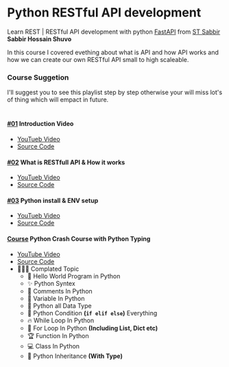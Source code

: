 # Python RESTful API development

Learn REST | RESTful API development with python
[FastAPI](https://fastapi.tiangolo.com/) from
[ST Sabbir](https://youtube.com/c/stsabbir) **Sabbir Hossain Shuvo**

In this course I covered evething about what is API and how API works and how we
can create our own RESTful API small to high scaleable.

### Course Suggetion

I'll suggest you to see this playlist step by step otherwise your will miss
lot's of thing which will empact in future.

#

#### [#01](https://youtu.be/kjpGegMonUQ) Introduction Video

- [YouTueb Video](https://youtu.be/kjpGegMonUQ)
- [Source Code](#)

#### [#02](https://youtu.be/cZesBpXBaiE) What is RESTfull API & How it works

- [YouTueb Video](https://youtu.be/cZesBpXBaiE)
- [Source Code](./restfull_api_explain/README.md)

#### [#03](https://youtu.be/wFAmZrWFxbM) Python install & ENV setup

- [YouTueb Video](https://youtu.be/wFAmZrWFxbM)
- [Source Code](./environment/README.md)

#### [Course](https://youtu.be/nJWj__da4aM) Python Crash Course with Python Typing

- [YouTube Video](https://youtu.be/nJWj__da4aM)
- [Source Code](./crash_course/README.md)
- 🧑🏻‍💻 Complated Topic
  - 🎉 Hello World Program in Python
  - ✨ Python Syntex
  - 🐸 Comments In Python
  - 🌟 Variable In Python
  - 🌼 Python all Data Type
  - 👑 Python Condition **(`if elif else`)** Everything
  - 🔥 While Loop In Python
  - 🐢 For Loop In Python **(Including List, Dict etc)**
  - 🏆 Function In Python
  - 💻 Class In Python
  - 🔫 Python Inheritance **(With Type)**
